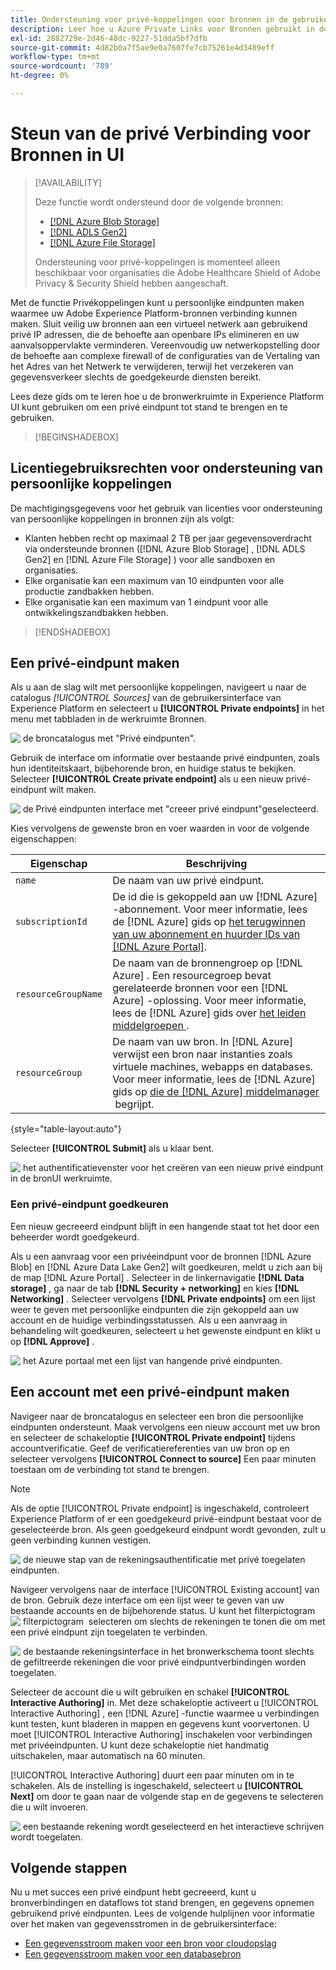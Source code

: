 ```yaml
---
title: Ondersteuning voor privé-koppelingen voor bronnen in de gebruikersinterface
description: Leer hoe u Azure Private Links voor Bronnen gebruikt in de gebruikersinterface van Experience Platform.
exl-id: 2882729e-2d46-48dc-9227-51dda5bf7dfb
source-git-commit: 4d82b0a7f5ae9e0a7607fe7cb75261e4d3489eff
workflow-type: tm+mt
source-wordcount: '789'
ht-degree: 0%

---
```


# Steun van de privé Verbinding voor Bronnen in UI

>[!AVAILABILITY]
>
>Deze functie wordt ondersteund door de volgende bronnen:
>
>* [[!DNL Azure Blob Storage]](../../connectors/cloud-storage/blob.md)
>* [[!DNL ADLS Gen2]](../../connectors/cloud-storage/adls-gen2.md)
>* [[!DNL Azure File Storage]](../../connectors/cloud-storage/azure-file-storage.md)
>
>Ondersteuning voor privé-koppelingen is momenteel alleen beschikbaar voor organisaties die Adobe Healthcare Shield of Adobe Privacy &amp; Security Shield hebben aangeschaft.

Met de functie Privékoppelingen kunt u persoonlijke eindpunten maken waarmee uw Adobe Experience Platform-bronnen verbinding kunnen maken. Sluit veilig uw bronnen aan een virtueel netwerk aan gebruikend privé IP adressen, die de behoefte aan openbare IPs elimineren en uw aanvalsoppervlakte verminderen. Vereenvoudig uw netwerkopstelling door de behoefte aan complexe firewall of de configuraties van de Vertaling van het Adres van het Netwerk te verwijderen, terwijl het verzekeren van gegevensverkeer slechts de goedgekeurde diensten bereikt.

Lees deze gids om te leren hoe u de bronwerkruimte in Experience Platform UI kunt gebruiken om een privé eindpunt tot stand te brengen en te gebruiken.

>[!BEGINSHADEBOX]

## Licentiegebruiksrechten voor ondersteuning van persoonlijke koppelingen

De machtigingsgegevens voor het gebruik van licenties voor ondersteuning van persoonlijke koppelingen in bronnen zijn als volgt:

* Klanten hebben recht op maximaal 2 TB per jaar gegevensoverdracht via ondersteunde bronnen ([!DNL Azure Blob Storage] , [!DNL ADLS Gen2] en [!DNL Azure File Storage] ) voor alle sandboxen en organisaties.
* Elke organisatie kan een maximum van 10 eindpunten voor alle productie zandbakken hebben.
* Elke organisatie kan een maximum van 1 eindpunt voor alle ontwikkelingszandbakken hebben.

>[!ENDSHADEBOX]

## Een privé-eindpunt maken

Als u aan de slag wilt met persoonlijke koppelingen, navigeert u naar de catalogus *[!UICONTROL Sources]* van de gebruikersinterface van Experience Platform en selecteert u **[!UICONTROL Private endpoints]** in het menu met tabbladen in de werkruimte Bronnen.

![&#x200B; de broncatalogus met &quot;Privé eindpunten&quot;.](../../images/tutorials/private-links/catalog.png)

Gebruik de interface om informatie over bestaande privé eindpunten, zoals hun identiteitskaart, bijbehorende bron, en huidige status te bekijken. Selecteer **[!UICONTROL Create private endpoint]** als u een nieuw privé-eindpunt wilt maken.

![&#x200B; de Privé eindpunten interface met &quot;creeer privé eindpunt&quot;geselecteerd.](../../images/tutorials/private-links/private-endpoints.png)

Kies vervolgens de gewenste bron en voer waarden in voor de volgende eigenschappen:

| Eigenschap | Beschrijving |
| --- | --- |
| `name` | De naam van uw privé eindpunt. |
| `subscriptionId` | De id die is gekoppeld aan uw [!DNL Azure] -abonnement. Voor meer informatie, lees de [!DNL Azure] gids op [&#x200B; het terugwinnen van uw abonnement en huurder IDs van  [!DNL Azure Portal] &#x200B;](https://learn.microsoft.com/en-us/azure/azure-portal/get-subscription-tenant-id). |
| `resourceGroupName` | De naam van de bronnengroep op [!DNL Azure] . Een resourcegroep bevat gerelateerde bronnen voor een [!DNL Azure] -oplossing. Voor meer informatie, lees de [!DNL Azure] gids over [&#x200B; het leiden middelgroepen &#x200B;](https://learn.microsoft.com/en-us/azure/azure-resource-manager/management/manage-resource-groups-portal). |
| `resourceGroup` | De naam van uw bron. In [!DNL Azure] verwijst een bron naar instanties zoals virtuele machines, webapps en databases. Voor meer informatie, lees de [!DNL Azure] gids op [&#x200B; die de  [!DNL Azure]  middelmanager &#x200B;](https://learn.microsoft.com/en-us/azure/azure-resource-manager/management/overview) begrijpt. |

{style="table-layout:auto"}

Selecteer **[!UICONTROL Submit]** als u klaar bent.

![&#x200B; het authentificatievenster voor het creëren van een nieuw privé eindpunt in de bronUI werkruimte.](../../images/tutorials/private-links/create-private-endpoint.png)

### Een privé-eindpunt goedkeuren

Een nieuw gecreeerd eindpunt blijft in een hangende staat tot het door een beheerder wordt goedgekeurd.

Als u een aanvraag voor een privéeindpunt voor de bronnen [!DNL Azure Blob] en [!DNL Azure Data Lake Gen2] wilt goedkeuren, meldt u zich aan bij de map [!DNL Azure Portal] . Selecteer in de linkernavigatie **[!DNL Data storage]** , ga naar de tab **[!DNL Security + networking]** en kies **[!DNL Networking]** . Selecteer vervolgens **[!DNL Private endpoints]** om een lijst weer te geven met persoonlijke eindpunten die zijn gekoppeld aan uw account en de huidige verbindingsstatussen. Als u een aanvraag in behandeling wilt goedkeuren, selecteert u het gewenste eindpunt en klikt u op **[!DNL Approve]** .

![&#x200B; het Azure portaal met een lijst van hangende privé eindpunten.](../../images/tutorials/private-links/azure.png)

## Een account met een privé-eindpunt maken

Navigeer naar de broncatalogus en selecteer een bron die persoonlijke eindpunten ondersteunt. Maak vervolgens een nieuw account met uw bron en selecteer de schakeloptie **[!UICONTROL Private endpoint]** tijdens accountverificatie. Geef de verificatiereferenties van uw bron op en selecteer vervolgens **[!UICONTROL Connect to source]** Een paar minuten toestaan om de verbinding tot stand te brengen.

>[!NOTE]
>
>Als de optie [!UICONTROL Private endpoint] is ingeschakeld, controleert Experience Platform of er een goedgekeurd privé-eindpunt bestaat voor de geselecteerde bron. Als geen goedgekeurd eindpunt wordt gevonden, zult u geen verbinding kunnen vestigen.

![&#x200B; de nieuwe stap van de rekeningsauthentificatie met privé toegelaten eindpunten.](../../images/tutorials/private-links/new-account.png)

Navigeer vervolgens naar de interface [!UICONTROL Existing account] van de bron. Gebruik deze interface om een lijst weer te geven van uw bestaande accounts en de bijbehorende status. U kunt het filterpictogram ![&#x200B; filterpictogram &#x200B;](../../../images/icons/filter.png) selecteren om slechts de rekeningen te tonen die om met een privé eindpunt zijn toegelaten te verbinden.

![&#x200B; de bestaande rekeningsinterface in het bronwerkschema toont slechts de gefiltreerde rekeningen die voor privé eindpuntverbindingen worden toegelaten.](../../images/tutorials/private-links/existing-private-endpoints.png)

Selecteer de account die u wilt gebruiken en schakel **[!UICONTROL Interactive Authoring]** in. Met deze schakeloptie activeert u [!UICONTROL Interactive Authoring] , een [!DNL Azure] -functie waarmee u verbindingen kunt testen, kunt bladeren in mappen en gegevens kunt voorvertonen. U moet [!UICONTROL Interactive Authoring] inschakelen voor verbindingen met privéeindpunten. U kunt deze schakeloptie niet handmatig uitschakelen, maar automatisch na 60 minuten.

[!UICONTROL Interactive Authoring] duurt een paar minuten om in te schakelen. Als de instelling is ingeschakeld, selecteert u **[!UICONTROL Next]** om door te gaan naar de volgende stap en de gegevens te selecteren die u wilt invoeren.

![&#x200B; een bestaande rekening wordt geselecteerd en het interactieve schrijven wordt toegelaten.](../../images/tutorials/private-links/interactive-authoring.png)

## Volgende stappen

Nu u met succes een privé eindpunt hebt gecreeerd, kunt u bronverbindingen en dataflows tot stand brengen, en gegevens opnemen gebruikend privé eindpunten. Lees de volgende hulplijnen voor informatie over het maken van gegevensstromen in de gebruikersinterface:

* [Een gegevensstroom maken voor een bron voor cloudopslag](../ui/dataflow/batch/cloud-storage.md)
* [Een gegevensstroom maken voor een databasebron](../ui/dataflow/databases.md)
